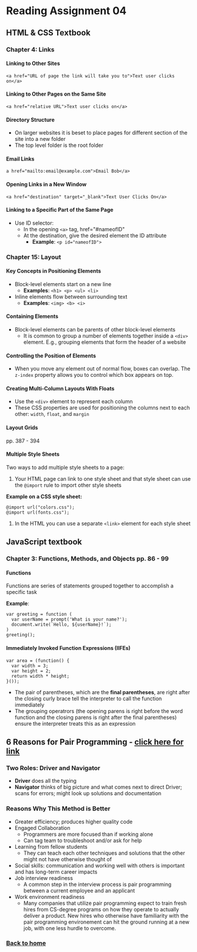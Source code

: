 # Reading Assignment 04 

## HTML & CSS Textbook

### **Chapter 4: Links**

#### Linking to Other Sites

```
<a href="URL of page the link will take you to">Text user clicks on</a>
```

#### Linking to Other Pages on the Same Site

```
<a href="relative URL">Text user clicks on</a>
```

#### Directory Structure

* On larger websites it is beset to place pages for different section of the site into a new folder
* The top level folder is the root folder

#### Email Links

```
a href="mailto:email@example.com">Email Bob</a>
```

#### Opening Links in a New Window

```
<a href="destination" target="_blank">Text User Clicks On</a>
```

#### Linking to a Specific Part of the Same Page

* Use ID selector:
  * In the opening `<a>` tag, href="#nameofID"
  * At the destination, give the desired element the ID attribute
    * **Example**: `<p id="nameofID">`

### **Chapter 15: Layout**

#### Key Concepts in Positioning Elements

* Block-level elements start on a new line
  * **Examples**: `<h1> <p> <ul> <li>`
* Inline elements flow between surrounding text
  * **Examples**: `<img> <b> <i>`

#### Containing Elements

* Block-level elements can be parents of other block-level elements
  * It is common to group a number of elements together inside a `<div>` element. E.g., grouping elements that form the header of a website

#### Controlling the Position of Elements

* When you move any element out of normal flow, boxes can overlap. The `z-index` property allows you to control which box appears on top.

#### Creating Multi-Column Layouts With Floats

* Use the `<div>` element to represent each column
* These CSS properties are used for positioning the columns next to each other: `width`, `float`, and `margin`

#### Layout Grids

pp. 387 - 394

#### Multiple Style Sheets

Two ways to add multiple style sheets to a page:

1. Your HTML page can link to one style sheet and that style sheet can use the `@import` rule to import other style sheets
  
  **Example on a CSS style sheet:**

  ```
  @import url("colors.css");
  @import url(fonts.css");
  ```

1. In the HTML you can use a separate `<link>` element for each style sheet

## JavaScript textbook

### **Chapter 3: Functions, Methods, and Objects pp. 86 - 99**

#### Functions

Functions are series of statements grouped together to accomplish a specific task

**Example**:

```
var greeting = function (
  var userName = prompt('What is your name?');
  document.write(`Hello, ${userName}!`);
)
greeting();
```

#### Immediately Invoked Function Expressions (IIFEs)

```
var area = (function() {
  var width = 3;
  var height = 2;
  return width * height;
}());
```

* The pair of parentheses, which are the **final parentheses**, are right after the closing curly brace tell the interpreter to call the function immediately
* The grouping operatrors (the opening parens is right before the word function and the closing parens is right after the final parentheses) ensure the interpreter treats this as an expression

## 6 Reasons for Pair Programming - [click here for link](https://www.codefellows.org/blog/6-reasons-for-pair-programming/)

### Two Roles: Driver and Navigator

* **Driver** does all the typing
* **Navigator** thinks of big picture and what comes next to direct Driver; scans for errors; might look up solutions and documentation

### Reasons Why This Method is Better

* Greater efficiency; produces higher quality code
* Engaged Collaboration
  * Programmers are more focused than if working alone
  * Can tag team to troubleshoot and/or ask for help
* Learning from fellow students
  * They can teach each other techniques and solutions that the other might not have otherwise thought of
* Social skills: communication and working well with others is important and has long-term career impacts
* Job interview readiness
  * A common step in the interview process is pair programming between a current employee and an applicant
* Work environment readiness
  * Many companies that utilize pair programming expect to train fresh hires from CS-degree programs on how they operate to actually deliver a product. New hires who otherwise have familiarity with the pair programming environement can hit the ground running at a new job, with one less hurdle to overcome.

### [Back to home](https://dcalhoun286.github.io/reading-notes/)
